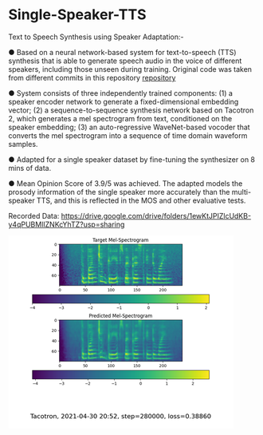 # Single-Speaker-TTS
Text to Speech Synthesis using Speaker Adaptation:-

● Based on a neural network-based system for text-to-speech (TTS) synthesis that is able to generate speech audio in the voice of different speakers, including those unseen during training. Original code was taken from different commits in this repository [repository](https://github.com/CorentinJ/Real-Time-Voice-Cloning/tree/054f16ecc186d8d4fa280a890a67418e6b9667a8)

● System consists of three independently trained components: (1) a speaker encoder network to generate a fixed-dimensional embedding vector; (2) a sequence-to-sequence synthesis network based on Tacotron 2, which generates a mel spectrogram from text, conditioned on the speaker embedding; (3) an auto-regressive WaveNet-based vocoder that converts the mel spectrogram into a sequence of time domain waveform samples.

● Adapted for a single speaker dataset by fine-tuning the synthesizer on 8 mins of data.

● Mean Opinion Score of 3.9/5 was achieved. The adapted models the prosody information of the single speaker more accurately than the multi-speaker TTS, and this is reflected in the MOS and other evaluative tests.

Recorded Data: https://drive.google.com/drive/folders/1ewKtJPIZlcUdKB-y4qPUBMlIZNKcYhTZ?usp=sharing

![Predicted_Spectrogram](https://github.com/m-ritika/Single-Speaker-TTS/blob/main/predicted_spectogram.png)
